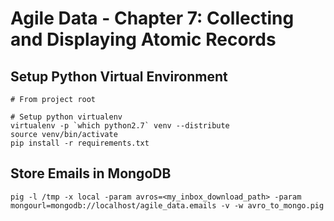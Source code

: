 Agile Data - Chapter 7: Collecting and Displaying Atomic Records
===============================================================

Setup Python Virtual Environment
--------------------------------

```
# From project root

# Setup python virtualenv
virtualenv -p `which python2.7` venv --distribute
source venv/bin/activate
pip install -r requirements.txt
```

Store Emails in MongoDB
-----------------------

```
pig -l /tmp -x local -param avros=<my_inbox_download_path> -param mongourl=mongodb://localhost/agile_data.emails -v -w avro_to_mongo.pig
```
